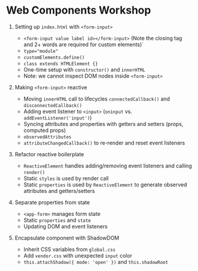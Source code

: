 # Web Components Workshop

1. Setting up `index.html` with `<form-input>`

   - `<form-input value label id></form-input>` (Note the closing tag and 2+ words are required for custom elements)`
   - `type="module"`
   - `customElements.define()`
   - `class extends HTMLElement {}`
   - One-time setup with `constructor()` and `innerHTML`
   - Note: we cannot inspect DOM nodes inside `<form-input>`

2. Making `<form-input>` reactive

   - Moving `innerHTML` call to lifecycles `connectedCallback()` and `disconnectedCallback()`
   - Adding event listener to `<input>` (`oninput` vs. `addEventListener('input')`)
   - Syncing attributes and properties with getters and setters (props, computed props)
   - `observedAttributes`
   - `attributeChangedCallback()` to re-render and reset event listeners

3. Refactor reactive boilerplate

   - `ReactiveElement` handles adding/removing event listeners and calling `render()`
   - Static `styles` is used by render call
   - Static `properties` is used by `ReactiveElement` to generate observed attributes and getters/setters

4. Separate properties from state

   - `<app-form>` manages form state
   - Static `properties` and `state`
   - Updating DOM and event listeners

5. Encapsulate component with ShadowDOM
   - Inherit CSS variables from `global.css`
   - Add `vendor.css` with unexpected `input` color
   - `this.attachShadow({ mode: 'open' })` and `this.shadowRoot`
